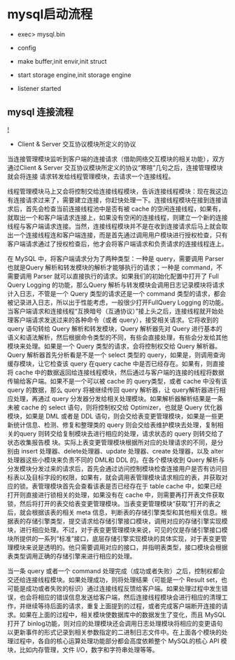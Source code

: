 # mysql启动流程

+ exec> mysql.bin
+ config
+ make buffer,init envir,init struct

+ start storage engine,init storage engine
+ listener started

## mysql 连接流程
[!](img/mysql_connect.png)

+ Client & Server 交互协议模块所定义的协议

当连接管理模块监听到客户端的连接请求（借助网络交互模块的相关功能），双方通过Client & Server 交互协议模块所定义的协议“寒暄”几句之后，连接管理模块就会将连接
请求转发给线程管理模块，去请求一个连接线程。

线程管理模块马上又会将控制交给连接线程模块，告诉连接线程模块：现在我这边有连接请求过来了，需要建立连接，你赶快处理一下。连接线程模块在接到连接请求后，首先会检查当前连接线程池中是否有被 cache 的空闲连接线程，如果有，就取出一个和客户端请求连接上，如果没有空闲的连接线程，则建立一个新的连接线程与客户端请求连接。当然，连接线程模块并不是在收到连接请求后马上就会取出一个连接线程连和客户端连接，而是首先通过调用用户模块进行授权检查，只有客户端请求通过了授权检查后，他才会将客户端请求和负责请求的连接线程连上。

在 MySQL 中，将客户端请求分为了两种类型：一种是 query，需要调用 Parser 也就是Query 解析和转发模块的解析才能够执行的请求；一种是 command，不需要调用 Parser 就可以直接执行的请求。如果我们的初始化配置中打开了 Full Query Logging 的功能，那么Query 解析与转发模块会调用日志记录模块将请求计入日志，不管是一个 Query 类型的请求还是一个 command 类型的请求，都会被记录进入日志，所以出于性能考虑，一般很少打开FullQuery Logging 的功能。当客户端请求和连接线程“互换暗号（互通协议）”接上头之后，连接线程就开始处理客户端请求发送过来的各种命令（或者 query），接受相关请求。它将收到的 query 语句转给 Query 解析和转发模块，Query 解析器先对 Query 进行基本的语义和语法解析，然后根据命令类型的不同，有些会直接处理，有些会分发给其他模块来处理。如果是一个 Query 类型的请求，会将控制权交给 Query 解析器。Query 解析器首先分析看是不是一个 select 类型的 query，如果是，则调用查询缓存模块，让它检查该 query 在query cache 中是否已经存在。如果有，则直接将 cache 中的数据返回给连接线程模块，然后通过与客户端的连接的线程将数据传输给客户端。如果不是一个可以被 cache 的 query类型，或者 cache 中没有该 query 的数据，那么 query 将被继续传回 query 解析器，让 query解析器进行相应处理，再通过 query 分发器分发给相关处理模块。如果解析器解析结果是一条未被 cache 的 select 语句，则将控制权交给 Optimizer，也就是 Query 优化器模块，如果是 DML 或者是 DDL 语句，则会交给表变更管理模块，如果是一些更新统计信息、检测、修复和整理类的 query 则会交给表维护模块去处理，复制相关的query 则转交给复制模块去进行相应的处理，请求状态的 query 则转交给了状态收集报告模
块。实际上表变更管理模块根据所对应的处理请求的不同，是分别由 insert 处理器、delete处理器、update 处理器、create 处理器，以及 alter处理器这些小模块来负责不同的 DML和 DDL 的。在各个模块收到 Query 解析与分发模块分发过来的请求后，首先会通过访问控制模块检查连接用户是否有访问目标表以及目标字段的权限，如果有，就会调用表管理模块请求相应的表，并获取对应的锁。表管理模块首先会查看该表是否已经存在于 table cache 中，如果已经打开则直接进行锁相关的处理，如果没有在 cache 中，则需要再打开表文件获取锁，然后将打开的表交给表变更管理模块。当表变更管理模块“获取”打开的表之后，就会根据该表的相关 meta 信息，判断表的存储引擎类型和其他相关信息。根据表的存储引擎类型，提交请求给存储引擎接口模块，调用对应的存储引擎实现模块，进行相应处理。不过，对于表变更管理模块来说，可见的仅是存储引擎接口模块所提供的一系列“标准”接口，底层存储引擎实现模块的具体实现，对于表变更管理模块来说是透明的。他只需要调用对应的接口，并指明表类型，接口模块会根据表类型调用正确的存储引擎来进行相应的处理。

当一条 query 或者一个 command 处理完成（成功或者失败）之后，控制权都会交还给连接线程模块。如果处理成功，则将处理结果（可能是一个 Result set，也可能是成功或者失败的标识）通过连接线程反馈给客户端。如果处理过程中发生错误，也会将相应的错误信息发送给客户端，然后连接线程模块会进行相应的清理工作，并继续等待后面的请求，重复上面提到的过程，或者完成客户端断开连接的请求。如果在上面的过程中，相关模块使数据库中的数据发生了变化，而且 MySQL 打开了 binlog功能，则对应的处理模块还会调用日志处理模块将相应的变更语句以更新事件的形式记录到相关参数指定的二进制日志文件中。在上面各个模块的处理过程中，各自的核心运算处理功能部分都会高度依赖整个 MySQL的核心 API 模块，比如内存管理，文件 I/O，数字和字符串处理等等。